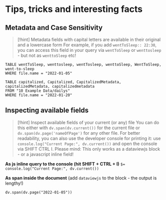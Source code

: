 # Tips, tricks and interesting facts

## Metadata and Case Sensitivity
> [!hint] Metadata fields with capital letters  are available in their original and a lowercase form
> For example, if you add `wentToSleep:: 22:30`, you can access this field in your query via `wentToSleep` or `wenttosleep` - but not as `wenttoSleep` etc!

```dataview
TABLE wentToSleep, wenttosleep, wentTosleep, wenttoSleep, WentToSleep, went-to-sleep
WHERE file.name = "2022-01-05"
```
```dataview
TABLE capitalized, Capitalized, CapitalizedMetadata, capitalizedMetadata, capitalizedmetadata
FROM "10 Example Data/dailys"
WHERE file.name = "2022-01-20"
```

## Inspecting available fields
> [!hint] Inspect available fields of your current (or any) file
> You can do this either with `dv.span(dv.current())` for the current file or `dv.span(dv.page('nameOfPage')` for any other file. For better readability, you can also use the developer console for printing it: use `console.log("Current Page:", dv.current())` and open the console via SHIFT CTRL I. 
> Please mind: This only works as a dataviewjs block - or a javascript inline field! 

**As js inline query to the console (hit SHIFT + CTRL + I)**
`$= console.log("Current Page:", dv.current())`

**As span inside the document** (add `dataviewjs` to the block - the output is lengthy!)
```
dv.span(dv.page("2022-01-05"))
```